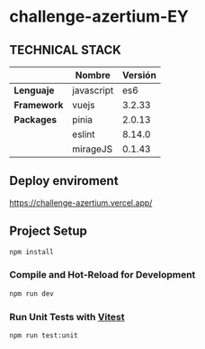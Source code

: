 # challenge-azertium-EY

## TECHNICAL STACK

|               | Nombre     | Versión |
| ------------- | ---------- | ------- |
| **Lenguaje**  | javascript | es6     |
| **Framework** | vuejs      | 3.2.33  |
| **Packages**  | pinia      | 2.0.13  |
|               | eslint     | 8.14.0  |
|               | mirageJS   | 0.1.43  |

## Deploy enviroment
https://challenge-azertium.vercel.app/

## Project Setup

```sh
npm install
```

### Compile and Hot-Reload for Development

```sh
npm run dev
```

### Run Unit Tests with [Vitest](https://vitest.dev/)

```sh
npm run test:unit